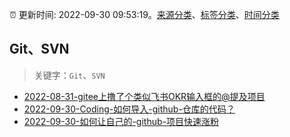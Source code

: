 :alarm_clock: 更新时间: 2022-09-30 09:53:19。[来源分类](../README.md)、[标签分类](../TAGS.md)、[时间分类](../TIMELINE.md)

## Git、SVN


> 关键字：`Git`、`SVN`



- [2022-08-31-gitee上撸了个类似飞书OKR输入框的@提及项目](https://www.zhangxinxu.com/wordpress/2022/08/gitee-feishu-okr-at-mention/) 
- [2022-09-30-Coding-如何导入-github-仓库的代码？](https://www.v2ex.com/t/884063) 
- [2022-09-30-如何让自己的-github-项目快速涨粉](https://www.v2ex.com/t/884041) 